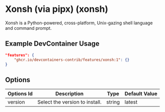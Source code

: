 
# Xonsh (via pipx) (xonsh)

Xonsh is a Python-powered, cross-platform, Unix-gazing shell language and command prompt.

## Example DevContainer Usage

```json
"features": {
    "ghcr.io/devcontainers-contrib/features/xonsh:1": {}
}
```

## Options

| Options Id | Description | Type | Default Value |
|-----|-----|-----|-----|
| version | Select the version to install. | string | latest |


